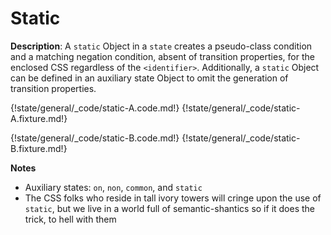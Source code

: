 # Static

__Description__: A `static` Object in a `state` creates a pseudo-class condition and a matching negation condition, absent of transition properties, for the enclosed CSS regardless of the `<identifier>`. Additionally, a `static` Object can be defined in an auxiliary state Object to omit the generation of transition properties.

{!state/general/_code/static-A.code.md!}
{!state/general/_code/static-A.fixture.md!}

{!state/general/_code/static-B.code.md!}
{!state/general/_code/static-B.fixture.md!}

__Notes__

+ Auxiliary states: `on`, `non`, `common`, and `static`
+ The CSS folks who reside in tall ivory towers will cringe upon the use of `static`, but we live in a world full of semantic-shantics so if it does the trick, to hell with them

<div class="cf"></div>
<div class="end"></div>

